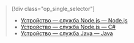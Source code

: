 > [!div class="op_single_selector"]
> * [Устройство — служба Node.js — Node.js](../articles/iot-hub/iot-hub-node-node-firmware-update.md)
> * [Устройство — служба Node.js — C#](../articles/iot-hub/iot-hub-csharp-node-firmware-update.md)
> * [Устройство — служба Java — Java](../articles/iot-hub/iot-hub-java-java-firmware-update.md)
> 

